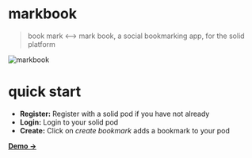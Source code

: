 # markbook

> book mark <-->  mark book, a social bookmarking app, for the solid platform

![markbook](https://raw.githubusercontent.com/mark-book/markbook/gh-pages/webmaps/index.html_files/image.png)

# quick start

- **Register:** Register with a solid pod if you have not already
- **Login:** Login to your solid pod
- **Create:** Click on *create bookmark* adds a bookmark to your pod

[**Demo →**](https://markbook.org/)



